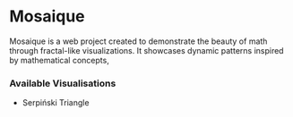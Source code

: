 # Mosaique

Mosaique is a web project created to demonstrate the beauty of math through fractal-like visualizations. It showcases dynamic patterns inspired by mathematical concepts,

### Available Visualisations

- Serpiński Triangle
